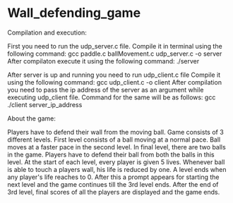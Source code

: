 # Wall_defending_game


Compilation and execution:

First you need to run the udp_server.c file.
Compile it in terminal using the following command:
  gcc paddle.c ballMovement.c udp_server.c -o server
After compilaton execute it using the following command:
  ./server
  
After server is up and running you need to run udp_client.c file
Compile it using the following command:
  gcc udp_client.c -o client
After compilation you need to pass the ip address of the server  as an
argument while executing udp_client file. Command for the same will be as follows:
  gcc ./client server_ip_address

About the game:

 Players have to defend their wall from the moving ball. Game consists of 3 different levels. First level consists of a ball moving at a normal pace. Ball moves at a faster pace in the second level. In final level, there are two balls in the game. Players have to defend their ball from both the balls in this level.
At the start of each level, every player is given 5 lives. Whenever ball is able to touch a players wall, his life is reduced by one. A level ends when any player's life reaches to 0. After this a prompt appears for starting the next level and the game continues till the 3rd level ends. After the end of 3rd level, final scores of all the players are displayed and the game ends.
